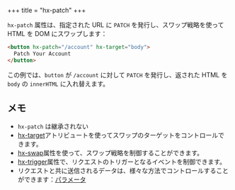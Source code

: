 +++
title = "hx-patch"
+++

`hx-patch` 属性は、指定された URL に `PATCH` を発行し、スワップ戦略を使って HTML を DOM にスワップします：

```html
<button hx-patch="/account" hx-target="body">
  Patch Your Account
</button>
```

この例では、`button` が `/account` に対して `PATCH` を発行し、返された HTML を `body` の `innerHTML` に入れ替えます。
 
## メモ

* `hx-patch` は継承されない
* [hx-target](@/attributes/hx-target.md)アトリビュートを使ってスワップのターゲットをコントロールできます。
* [hx-swap](@/attributes/hx-swap.md)属性を使って、スワップ戦略を制御することができます。
* [hx-trigger](@/attributes/hx-trigger.md)属性で、リクエストのトリガーとなるイベントを制御できます。
* リクエストと共に送信されるデータは、様々な方法でコントロールすることができます：[パラメータ](@/docs.md#parameters)
